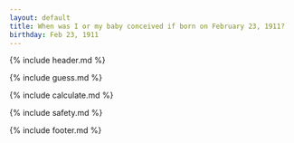 ```yaml
---
layout: default
title: When was I or my baby conceived if born on February 23, 1911?
birthday: Feb 23, 1911
---
```


{% include header.md %}

{% include guess.md %}

{% include calculate.md %}

{% include safety.md %}

{% include footer.md %}



